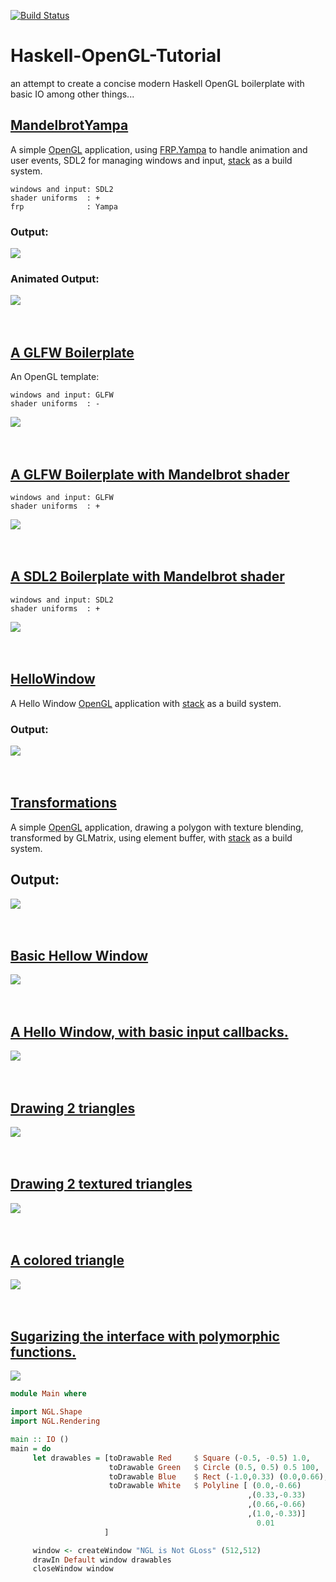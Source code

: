 [![Build Status](https://travis-ci.org/madjestic/Haskell-OpenGL-Tutorial.svg?branch=master)](https://travis-ci.org/madjestic/Haskell-OpenGL-Tutorial)
<meta name="google-site-verification" content="R1PmBqKYw2VnuLyYatdXWNm6IkudeW55WZgqLRgJdhk" />

# Haskell-OpenGL-Tutorial
an attempt to create a concise modern Haskell OpenGL boilerplate with basic IO among other things...
## [MandelbrotYampa](https://github.com/madjestic/Haskell-OpenGL-Tutorial/tree/master/MandelbrotYampa)

A simple [OpenGL](https://github.com/haskell-opengl) application, using [FRP.Yampa](https://github.com/ivanperez-keera/Yampa) to handle animation and user events,  SDL2 for managing windows and input, [stack](https://docs.haskellstack.org/en/stable/README/) as a build system.
```
windows and input: SDL2  
shader uniforms  : +  
frp              : Yampa
```
### Output:
![](https://raw.github.com/madjestic/Haskell-OpenGL-Tutorial/master/MandelbrotYampa/output.png)
### Animated Output:
![](https://raw.github.com/madjestic/Haskell-OpenGL-Tutorial/master/MandelbrotYampa/output.gif)
<br>
<br>
<br>
## [A GLFW Boilerplate](https://github.com/madjestic/Haskell-OpenGL-Tutorial/tree/master/Boilerplate)
An OpenGL template:
```
windows and input: GLFW  
shader uniforms  : -
```
![](https://raw.github.com/madjestic/Haskell-OpenGL-Tutorial/master/Boilerplate/output.png)
<br>
<br>
<br>
## [A GLFW Boilerplate with Mandelbrot shader](https://github.com/madjestic/Haskell-OpenGL-Tutorial/tree/master/Mandelbrot)
```
windows and input: GLFW  
shader uniforms  : +
```
![](https://raw.githubusercontent.com/madjestic/Haskell-OpenGL-Tutorial/master/Mandelbrot/output.png)
<br>
<br>
<br>
## [A SDL2 Boilerplate with Mandelbrot shader](https://github.com/madjestic/Haskell-OpenGL-Tutorial/tree/master/Mandelbrot-FRP-io-sdl2)
```
windows and input: SDL2  
shader uniforms  : +
```
![](https://raw.github.com/madjestic/Haskell-OpenGL-Tutorial/master/Mandelbrot-FRP-io-sdl2/output.png)
<br>
<br>
<br>
## [HelloWindow](https://github.com/madjestic/Haskell-OpenGL-Tutorial/tree/master/HelloWindow)
A Hello Window [OpenGL](https://github.com/haskell-opengl) application with [stack](https://docs.haskellstack.org/en/stable/README/) as a build system.
### Output:
![](https://raw.githubusercontent.com/madjestic/Haskell-OpenGL-Tutorial/master/HelloWindow/output.png)
<br>
<br>
<br>
## [Transformations](https://github.com/madjestic/Haskell-OpenGL-Tutorial/tree/master/Transformations)
A simple [OpenGL](https://github.com/haskell-opengl) application, drawing a polygon with texture blending, transformed by GLMatrix, using element buffer, with [stack](https://docs.haskellstack.org/en/stable/README/) as a build system.
## Output:
![](https://raw.githubusercontent.com/madjestic/Haskell-OpenGL-Tutorial/master/Transformations/output.png)
<br>
<br>
<br>
## [Basic Hellow Window](https://github.com/madjestic/Haskell-OpenGL-Tutorial/tree/master/tutorial00)
![](https://raw.github.com/madjestic/Haskell-OpenGL-Tutorial/master/tutorial00/tutorial01.png)
<br>
<br>
<br>
## [A Hello Window, with basic input callbacks.](https://github.com/madjestic/Haskell-OpenGL-Tutorial/tree/master/tutorial01)
![](https://raw.github.com/madjestic/Haskell-OpenGL-Tutorial/master/tutorial00/tutorial01.png)
<br>
<br>
<br>
## [Drawing 2 triangles](https://github.com/madjestic/Haskell-OpenGL-Tutorial/tree/master/tutorial02)
![](https://raw.github.com/madjestic/Haskell-OpenGL-Tutorial/master/tutorial02/output.png)
<br>
<br>
<br>
## [Drawing 2 textured triangles](https://github.com/madjestic/Haskell-OpenGL-Tutorial/tree/master/tutorial03)
![](https://raw.github.com/madjestic/Haskell-OpenGL-Tutorial/master/tutorial03/output.png)
<br>
<br>
<br>
## [A colored triangle](https://github.com/madjestic/Haskell-OpenGL-Tutorial/tree/master/tutorial04)
![](https://raw.github.com/madjestic/Haskell-OpenGL-Tutorial/master/tutorial04/tutorial04_fixed.png)
<br>
<br>
<br>
## [Sugarizing the interface with polymorphic functions.](https://github.com/madjestic/Haskell-OpenGL-Tutorial/tree/master/tutorial05)
![](https://raw.github.com/madjestic/Haskell-OpenGL-Tutorial/master/tutorial05/tutorial05.png)

```haskell
module Main where

import NGL.Shape
import NGL.Rendering

main :: IO ()
main = do
     let drawables = [toDrawable Red     $ Square (-0.5, -0.5) 1.0,
                      toDrawable Green   $ Circle (0.5, 0.5) 0.5 100,
                      toDrawable Blue    $ Rect (-1.0,0.33) (0.0,0.66),
                      toDrawable White   $ Polyline [ (0.0,-0.66)
                                                     ,(0.33,-0.33)
                                                     ,(0.66,-0.66)
                                                     ,(1.0,-0.33)] 
                                                       0.01 
                     ]

     window <- createWindow "NGL is Not GLoss" (512,512)
     drawIn Default window drawables
     closeWindow window
```


